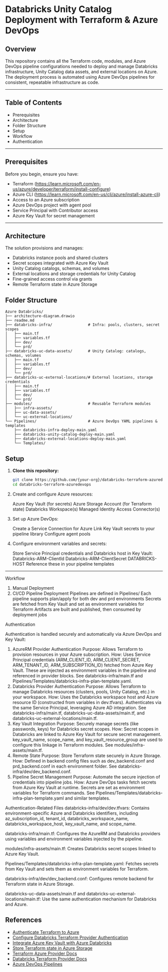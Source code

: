 # Databricks Unity Catalog Deployment with Terraform & Azure DevOps

## Overview

This repository contains all the Terraform code, modules, and Azure DevOps pipeline configurations needed to deploy and manage Databricks infrastructure, Unity Catalog data assets, and external locations on Azure. The deployment process is automated using Azure DevOps pipelines for consistent, repeatable infrastructure as code.

---

## Table of Contents

- Prerequisites
- Architecture
- Folder Structure
- Setup
- Workflow
- Authentication

---

## Prerequisites

Before you begin, ensure you have:

- Terraform (https://learn.microsoft.com/en-us/azure/developer/terraform/install-configure)
- Azure CLI (https://learn.microsoft.com/en-us/cli/azure/install-azure-cli)
- Access to an Azure subscription
- Azure DevOps project with agent pool
- Service Principal with Contributor access
- Azure Key Vault for secret management

---

## Architecture

The solution provisions and manages:

- Databricks instance pools and shared clusters
- Secret scopes integrated with Azure Key Vault
- Unity Catalog catalogs, schemas, and volumes
- External locations and storage credentials for Unity Catalog
- Fine-grained access control via grants
- Remote Terraform state in Azure Storage

## Folder Structure

```
Azure Databricks/
├── architecture-diagram.drawio
├── readme.md
├── databricks-infra/                # Infra: pools, clusters, secret scopes
│   ├── main.tf
│   ├── variables.tf
│   ├── dev/
│   └── prd/
├── databricks-uc-data-assets/       # Unity Catalog: catalogs, schemas, volumes
│   ├── main.tf
│   ├── variables.tf
│   ├── dev/
│   └── prd/
├── databricks-uc-external-locations/# External locations, storage credentials
│   ├── main.tf
│   ├── variables.tf
│   ├── dev/
│   └── prd/
├── modules/                         # Reusable Terraform modules
│   ├── infra-assets/
│   ├── uc-data-assets/
│   └── uc-external-locations/
└── Pipelines/                       # Azure DevOps YAML pipelines & templates
    ├── databricks-infra-deploy-main.yaml
    ├── databricks-unity-catalog-deploy-main.yaml
    ├── databricks-external-locations-deploy-main.yaml
    └── Templates/
```
## Setup

1. **Clone this repository:**
   ```sh
   git clone https://github.com/{your-org}/databricks-terraform-azuredevops
   cd databricks-terraform-azuredevops

2. Create and configure Azure resources:

   Azure Key Vault (for secrets)
   Azure Storage Account (for Terraform state)
   Databricks Workspace(s)
   Managed Identity Access Connector(s)

3. Set up Azure DevOps:

   Create a Service Connection for Azure
   Link Key Vault secrets to your pipeline library
   Configure agent pools

4. Configure environment variables and secrets:

   Store Service Principal credentials and Databricks host in Key Vault:
   Databricks-ARM-ClientId
   Databricks-ARM-ClientSecret
   DATABRICKS-HOST
Reference these in your pipeline templates
---

Workflow
1. Manual Deployment
2. CI/CD Pipeline Deployment
   Pipelines are defined in Pipelines/
   Each pipeline supports plan/apply for both dev and prd environments
   Secrets are fetched from Key Vault and set as environment variables for Terraform
   Artifacts are built and published, then consumed by deployment jobs
   
Authentication

Authentication is handled securely and automatically via Azure DevOps and Key Vault:

1. AzureRM Provider Authentication
Purpose: Allows Terraform to provision resources in your Azure subscription.
How:
Uses Service Principal credentials (ARM_CLIENT_ID, ARM_CLIENT_SECRET, ARM_TENANT_ID, ARM_SUBSCRIPTION_ID) fetched from Azure Key Vault.
These are injected as environment variables in the pipeline and referenced in provider blocks.
See databricks-infra/main.tf and Pipelines/Templates/databricks-infra-plan-template.yaml.
2. Databricks Provider Authentication
Purpose: Allows Terraform to manage Databricks resources (clusters, pools, Unity Catalog, etc.) in your workspace.
How:
Uses the Databricks workspace host and Azure resource ID (constructed from variables in dev.tfvars).
Authenticates via the same Service Principal, leveraging Azure AD integration.
See databricks-infra/main.tf, databricks-uc-data-assets/main.tf, and databricks-uc-external-locations/main.tf.
3. Key Vault Integration
Purpose: Securely manage secrets (like passwords, keys) for Databricks secret scopes.
How:
Secret scopes in Databricks are linked to Azure Key Vault for secure secret management.
key_vault_name, scope_name, and key_vault_resource_group are used to configure this linkage in Terraform modules.
See modules/infra-assets/main.tf.
4. Remote State
Purpose: Store Terraform state securely in Azure Storage.
How:
Defined in backend config files such as dev_backend.conf and prd_backend.conf in each environment folder.
See databricks-infra/dev/dev_backend.conf.
5. Pipeline Secret Management
Purpose: Automate the secure injection of credentials into pipeline jobs.
How:
Azure DevOps tasks fetch secrets from Azure Key Vault at runtime.
Secrets are set as environment variables for Terraform commands.
See Pipelines/Templates/databricks-infra-plan-template.yaml and similar templates.


Authentication-Related Files
   databricks-infra/dev/dev.tfvars:
   Contains environment-specific Azure and Databricks identifiers, including az_subscription_id, tenant_id,      databricks_workspace_name, databricks_workspace_host, key_vault_name, and scope_name.
   
   databricks-infra/main.tf:
   Configures the AzureRM and Databricks providers using variables and environment variables injected by the     pipeline.
   
   modules/infra-assets/main.tf:
   Creates Databricks secret scopes linked to Azure Key Vault.
   
   Pipelines/Templates/databricks-infra-plan-template.yaml:
   Fetches secrets from Key Vault and sets them as environment variables for Terraform.
   
   databricks-infra/dev/dev_backend.conf:
   Configures remote backend for Terraform state in Azure Storage.
   
   databricks-uc-data-assets/main.tf and
   databricks-uc-external-locations/main.tf:
   Use the same authentication mechanism for Databricks and Azure.

## References

- [Authenticate Terraform to Azure](https://learn.microsoft.com/en-us/azure/developer/terraform/authenticate-to-azure)
- [Configure Databricks Terraform Provider Authentication](https://learn.microsoft.com/en-us/azure/databricks/dev-tools/terraform/authentication)
- [Integrate Azure Key Vault with Azure Databricks](https://learn.microsoft.com/en-us/azure/databricks/security/secrets/secret-scopes)
- [Store Terraform state in Azure Storage](https://learn.microsoft.com/en-us/azure/developer/terraform/store-state-in-azure-storage?tabs=azure-cli)
- [Terraform Azure Provider Docs](https://registry.terraform.io/providers/hashicorp/azurerm/latest/docs)
- [Databricks Terraform Provider Docs](https://registry.terraform.io/providers/databricks/databricks/latest/docs)
- [Azure DevOps Pipelines](https://learn.microsoft.com/en-us/azure/devops/pipelines/?view=azure-devops)


